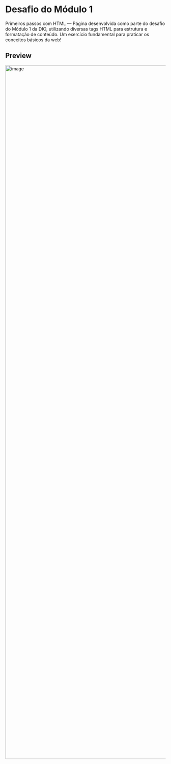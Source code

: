 # Desafio do Módulo 1 

Primeiros passos com HTML — Página desenvolvida como parte do desafio do Módulo 1 da DIO, utilizando diversas tags HTML para estrutura e formatação de conteúdo. 
Um exercício fundamental para praticar os conceitos básicos da web!

## Preview
<img width="1920" height="2179" alt="image" src="https://github.com/user-attachments/assets/9e9cdd65-da78-4907-87fb-0c039fe933bd" />
